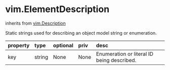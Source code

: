 vim.ElementDescription
======================
inherits from [vim.Description](docs/vim.Description.md)


Static strings used for describing an object model string or enumeration.

| property | type | optional | priv | desc |
|:---------|:-----|:---------|:-----|:-----|
| key | string | None | None | Enumeration or literal ID being described. |


